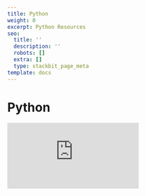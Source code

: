 ```yaml
---
title: Python
weight: 0
excerpt: Python Resources
seo:
  title: ''
  description: ''
  robots: []
  extra: []
  type: stackbit_page_meta
template: docs
---
```

# Python




<iframe src="https://golden-lobe-519.notion.site/Data-Structures-c3fe3debbe494b929ed2f20070b631f8"
  title="YouTube video player" frameborder="0" allow="accelerometer;
          autoplay; clipboard-write; encrypted-media; gyroscope; picture-in-picture" allowfullscreen</iframe>

